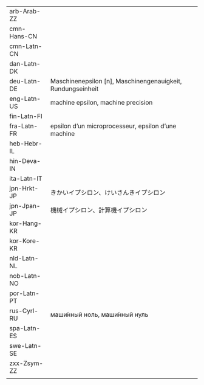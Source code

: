 | | | |
|-|-|-|
| arb-Arab-ZZ |  |  |
| cmn-Hans-CN |  |  |
| cmn-Latn-CN |  |  |
| dan-Latn-DK |  |  |
| deu-Latn-DE | Maschinenepsilon [n], Maschinengenauigkeit, Rundungseinheit |  |
| eng-Latn-US | machine epsilon, machine precision |  |
| fin-Latn-FI |  |  |
| fra-Latn-FR | epsilon d’un microprocesseur, epsilon d’une machine |  |
| heb-Hebr-IL |  |  |
| hin-Deva-IN |  |  |
| ita-Latn-IT |  |  |
| jpn-Hrkt-JP | きかいイプシロン、けいさんきイプシロン |  |
| jpn-Jpan-JP | 機械イプシロン、計算機イプシロン |  |
| kor-Hang-KR |  |  |
| kor-Kore-KR |  |  |
| nld-Latn-NL |  |  |
| nob-Latn-NO |  |  |
| por-Latn-PT |  |  |
| rus-Cyrl-RU | маши́нный ноль, маши́нный нуль |  |
| spa-Latn-ES |  |  |
| swe-Latn-SE |  |  |
| zxx-Zsym-ZZ |  |  |
|  |  |  |
